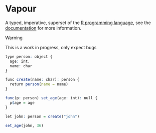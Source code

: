 # Vapour

A typed, imperative, superset of the [R programming language](https://www.r-project.org/),
see the [documentation](https://vapour.run) for more information.

> [!WARNING]  
> This is a work in progress, only expect bugs

```r
type person: object {
  age: int,
  name: char 
}

func create(name: char): person {
  return person(name = name)
}

func(p: person) set_age(age: int): null {
  p$age = age
}

let john: person = create("john")

set_age(john, 36)
```
